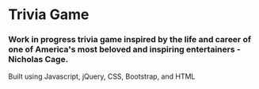 # Trivia Game

### Work in progress trivia game inspired by the life and career of one of America's most beloved and inspiring entertainers - Nicholas Cage.

Built using Javascript, jQuery, CSS, Bootstrap, and HTML
